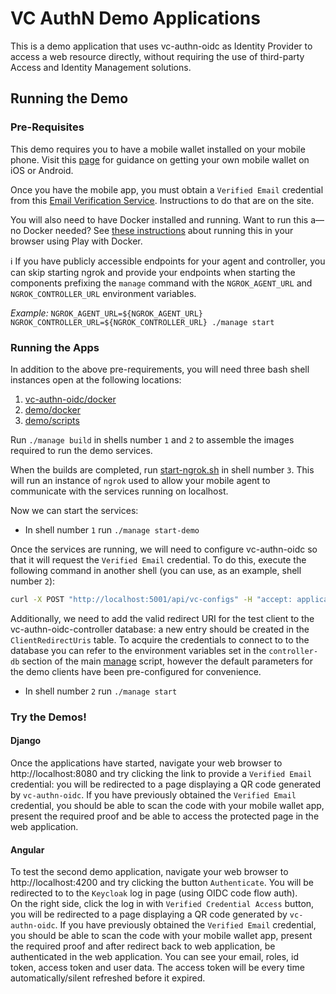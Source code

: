 # VC AuthN Demo Applications

This is a demo application that uses vc-authn-oidc as Identity Provider to access a web resource directly, without requiring the use of third-party Access and Identity Management solutions.

## Running the Demo

### Pre-Requisites

This demo requires you to have a mobile wallet installed on your mobile phone. Visit this [page](https://github.com/bcgov/identity-kit-poc/blob/master/docs/GettingApp.md) for guidance on getting your own mobile wallet on iOS or Android.

Once you have the mobile app, you must obtain a `Verified Email` credential from this [Email Verification Service](https://email-verification.vonx.io). Instructions to do that are on the site.

You will also need to have Docker installed and running. Want to run this a&mdash;no Docker needed?  See [these instructions](Running-In-Play-With-Docker.md) about running this in your browser using Play with Docker.

:information_source: If you have publicly accessible endpoints for your agent and controller, you can skip starting ngrok and provide your endpoints when starting the components prefixing the `manage` command with the `NGROK_AGENT_URL` and `NGROK_CONTROLLER_URL` environment variables.

*Example:* ```NGROK_AGENT_URL=${NGROK_AGENT_URL} NGROK_CONTROLLER_URL=${NGROK_CONTROLLER_URL} ./manage start```

### Running the Apps

In addition to the above pre-requirements, you will need three bash shell instances open at the following locations:

1. [vc-authn-oidc/docker](../docker)
2. [demo/docker](./docker)
3. [demo/scripts](./scripts)

Run `./manage build` in shells number `1` and `2` to assemble the images required to run the demo services.

When the builds are completed, run [start-ngrok.sh](./scripts/start-ngrok.sh) in shell number `3`. This will run an instance of `ngrok` used to allow your mobile agent to communicate with the services running on localhost.

Now we can start the services:

- In shell number `1` run ```./manage start-demo```

Once the services are running, we will need to configure vc-authn-oidc so that it will request the `Verified Email` credential. To do this, execute the following command in another shell (you can use, as an example, shell number `2`):

```bash
curl -X POST "http://localhost:5001/api/vc-configs" -H "accept: application/json" -H "X-Api-Key: controller-api-key" -H "Content-Type: application/json-patch+json" -d "{\"id\": \"verified-email\",\"subject_identifier\": \"email\", \"configuration\": { \"name\": \"verified-email\", \"version\": \"1.0\", \"requested_attributes\": [ { \"name\": \"email\", \"restrictions\": [ { \"schema_name\": \"verified-email\", \"issuer_did\": \"MTYqmTBoLT7KLP5RNfgK3b\" } ] } ], \"requested_predicates\": [] }}"
```

Additionally, we need to add the valid redirect URI for the test client to the vc-authn-oidc-controller database: a new entry should be created in the `ClientRedirectUris` table. To acquire the credentials to connect to to the database you can refer to the environment variables set in the `controller-db` section of the main [manage](../docker/manage) script, however the default parameters for the demo clients have been pre-configured for convenience.

- In shell number `2` run ```./manage start```

### Try the Demos!
#### Django
Once the applications have started, navigate your web browser to http://localhost:8080 and try clicking the link to provide a `Verified Email` credential: you will be redirected to a page displaying a QR code generated by `vc-authn-oidc`. If you have previously obtained the `Verified Email` credential, you should be able to scan the code with your mobile wallet app, present the required proof and be able to access the protected page in the web application.  

#### Angular
To test the second demo application, navigate your web browser to http://localhost:4200 and try clicking the button `Authenticate`. You will be redirected to to the `Keycloak` log in page (using OIDC code flow auth).  
On the right side, click the log in with `Verified Credential Access` button, you will be redirected to a page displaying a QR code generated by `vc-authn-oidc`. If you have previously obtained the `Verified Email` credential, you should be able to scan the code with your mobile wallet app, present the required proof and after redirect back to web application, be authenticated in the web application. You can see your email, roles, id token, access token and user data. The access token will be every time automatically/silent refreshed before it expired.
